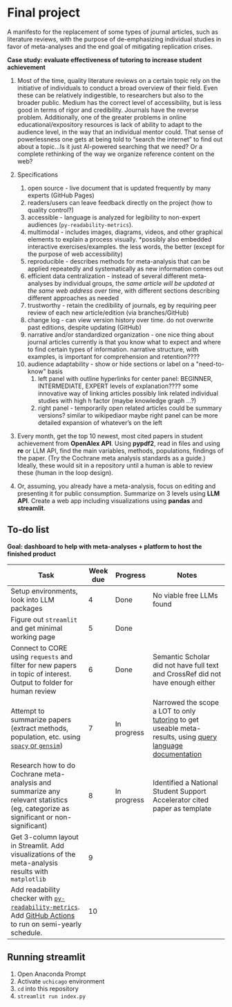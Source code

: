 # Final project
A manifesto for the replacement of some types of journal articles, such as literature reviews, with the purpose of de-emphasizing individual studies in favor of meta-analyses and the end goal of mitigating replication crises. 

**Case study: evaluate effectiveness of tutoring to increase student achievement**

1. Most of the time, quality literature reviews on a certain topic rely on the initiative of individuals to conduct a broad overview of their field. Even these can be relatively indigestible, to researchers but also to the broader public. Medium has the correct level of accessibility, but is less good in terms of rigor and credibility. Journals have the reverse problem. Additionally, one of the greater problems in online educational/expository resources is lack of ability to adapt to the audience level, in the way that an individual mentor could. That sense of powerlessness one gets at being told to “search the internet” to find out about a topic…Is it just AI-powered searching that we need? Or a complete rethinking of the way we organize reference content on the web?
2. Specifications
   1. open source - live document that is updated frequently by many experts (GitHub Pages)
   2. readers/users can leave feedback directly on the project (how to quality control?)
   3. accessible - language is analyzed for legibility to non-expert audiences (`py-readability-metrics`). 
   4. multimodal - includes images, diagrams, videos, and other graphical elements to explain a process visually. *possibly also embedded interactive exercises/examples. the less words, the better (except for the purpose of web accessibility)
   5. reproducible - describes methods for meta-analysis that can be applied repeatedly and systematically as new information comes out
   6. efficient data centralization - instead of several different meta-analyses by individual groups, the *same article will be updated at the same web address over time*, with different sections describing different approaches as needed
   7. trustworthy - retain the credibility of journals, eg by requiring peer review of each new article/edition (via branches/GitHub)
   8. change log - can view version history over time. do not overwrite past editions, despite updating (GitHub)
   9. narrative and/or standardized organization - one nice thing about journal articles currently is that you know what to expect and where to find certain types of information. narrative structure, with examples, is important for comprehension and retention???? 
   10. audience adaptability - show or hide sections or label on a "need-to-know" basis
       1. left panel with outline hyperlinks for center panel: BEGINNER, INTERMEDIATE, EXPERT levels of explanation???? some innovative way of linking articles possibly link related individual studies with high h factor (maybe knowledge graph ...?) 
       2. right panel - temporarily open related articles could be summary versions? similar to wikipediaor maybe right panel can be more detailed expansion of whatever’s on the left

3.  Every month, get the top 10 newest, most cited papers in student achievement from **OpenAlex API**. Using **pypdf2**, read in files and using **re** or LLM API, find the main variables, methods, populations, findings of the paper. (Try the Cochrane meta analysis standards as a guide.) Ideally, these would sit in a repository until a human is able to review these (human in the loop design). 
4. Or, assuming, you already have a meta-analysis, focus on editing and presenting it for public consumption. Summarize on 3 levels using **LLM API**. Create a web app including visualizations using **pandas** and **streamlit**.

## To-do list

**Goal: dashboard to help with meta-analyses + platform to host the finished product**

| Task                                                         | Week due | Progress    | Notes                                                        |
| ------------------------------------------------------------ | -------- | ----------- | ------------------------------------------------------------ |
| Setup environments, look into LLM packages                   | 4        | Done        | No viable free LLMs found                                    |
| Figure out `streamlit` and get minimal working page          | 5        | Done        |                                                              |
| Connect to CORE using `requests` and filter for new papers in topic of interest. Output to folder for human review | 6        | Done        | Semantic Scholar did not have full text and CrossRef did not have enough either |
| Attempt to summarize papers (extract methods, population, etc. using [`spacy` or `gensim`](https://www.turing.com/kb/5-powerful-text-summarization-techniques-in-python)) | 7        | In progress | Narrowed the scope a LOT to only [tutoring](https://studentsupportaccelerator.com/research/to-date) to get useable meta-results, using [query language documentation](https://api.core.ac.uk/docs/v3#section/How-to-search) |
| Research how to do Cochrane meta-analysis and summarize any relevant statistics (eg, categorize as significant or non-significant) | 8        | In progress | Identified a National Student Support Accelerator cited paper as template |
| Get 3-column layout in Streamlit. Add visualizations of the meta-analysis results with `matplotlib` | 9        |             |                                                              |
| Add readability checker with [`py-readability-metrics`](https://levelup.gitconnected.com/determine-the-reading-level-of-a-text-with-python-d2f9dccee6bf). Add [GitHub Actions](https://jasonet.co/posts/scheduled-actions/) to run on semi-yearly schedule. | 10       |             |                                                              |

## Running streamlit

1. Open Anaconda Prompt
2. Activate `uchicago` environment
3. `cd` into this repository 
4. `streamlit run index.py`

